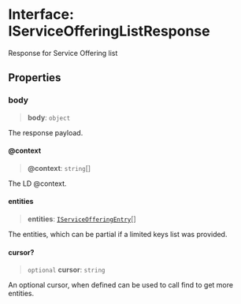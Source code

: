 # Interface: IServiceOfferingListResponse

Response for Service Offering list

## Properties

### body

> **body**: `object`

The response payload.

#### @context

> **@context**: `string`[]

The LD @context.

#### entities

> **entities**: [`IServiceOfferingEntry`](IServiceOfferingEntry.md)[]

The entities, which can be partial if a limited keys list was provided.

#### cursor?

> `optional` **cursor**: `string`

An optional cursor, when defined can be used to call find to get more entities.
